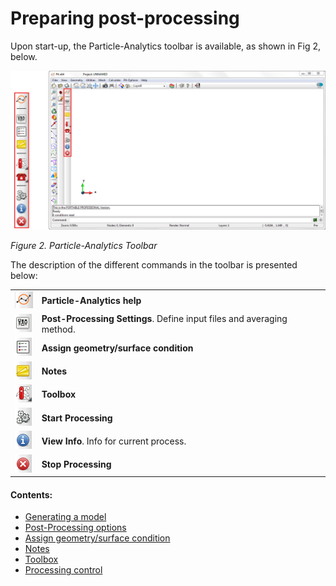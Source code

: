 # Preparing post-processing

Upon start-up, the Particle-Analytics toolbar is available, as shown in Fig 2, below.

![](img/post_preprocess_toolbar.png "The Particle-Analytics Toolbar")

*Figure 2. Particle-Analytics Toolbar*


The description of the different commands in the toolbar is presented below:

<table>
  <tr>
    <td>
      <img src="img/PA_help.png" alt="Particle-Analytics `help` icon"
    </td>
    <td>
      <b>Particle-Analytics help</b>
	</td>
  </tr>
  <tr>
    <td>
      <img src="img/pre_settings.png" alt="Particle-Analytics `settings` icon"
    </td>
    <td>
      <b>Post-Processing Settings</b>. Define input files and averaging method.
	</td>
  </tr>
  <tr>
    <td>
      <img src="img/pre_surfaces.png" alt="`Assign surfaces` icon"
    </td>
    <td>
      <b>Assign geometry/surface condition</b>
	</td>
  </tr>
  <tr>
    <td>
      <img src="img/pre_notes.png" alt="Particle-Analytics `notes` icon"
    </td>
    <td>
      <b>Notes</b>
	</td>
  </tr>
  <tr>
    <td>
      <img src="img/toolbox.png" alt="Particle-Analytics `tools` icon"
    </td>
    <td>
      <b>Toolbox</b>
	</td>
  </tr>
  <tr>
    <td>
      <img src="img/pre_run_exec.png" alt="Particle-Analytics `execute` icon"
    </td>
    <td>
      <b>Start Processing</b>
	</td>
  </tr>
  <tr>
    <td>
      <img src="img/pre_run_info.png" alt="Particle-Analytics `information` icon"
    </td>
    <td>
      <b>View Info</b>. Info for current process.
	</td>
  </tr>
  <tr>
    <td>
      <img src="img/pre_run_stop.png" alt="Particle-Analytics `stop` icon"
    </td>
    <td>
      <b>Stop Processing</b>
	</td>
  </tr>
</table>

#### Contents:

* [Generating a model](post_generating_a_model.md)
* [Post-Processing options](post_processing_options.md)
* [Assign geometry/surface condition](post_assign_geo_and_conditions.md)
* [Notes](post_notes.md)
* [Toolbox](post_toolbox.md)
* [Processing control](post_processing_control.md)
